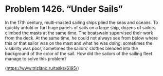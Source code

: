 # Problem 1426. “Under Sails”

In the 17th century, multi-masted sailing ships plied the seas and oceans. To quickly unfold or furl huge panels of sails on a large ship, dozens of sailors climbed the masts at the same time. The boatswain supervised their work from the deck. At the same time, he could not always see from below where this or that sailor was on the mast and what he was doing: sometimes the visibility was poor, sometimes the sailors’ clothes blended into the background of the color of the sail. How did the sailors of the sailing fleet manage to solve this problem?

(https://www.trizland.ru/tasks/6195/)